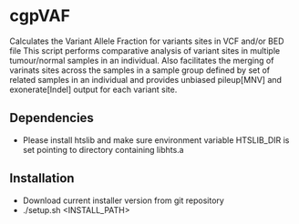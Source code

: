 # cgpVAF

Calculates the Variant Allele Fraction for variants sites in VCF and/or BED file
This script performs comparative analysis of variant sites in multiple tumour/normal samples in an individual.
Also facilitates the merging of varinats sites across the samples in a sample group defined by set of related samples in an individual and provides unbiased pileup[MNV] and exonerate[Indel] output for each variant site.

## Dependencies
* Please install htslib and make sure environment variable HTSLIB\_DIR is set pointing to directory containing libhts.a
## Installation
* Download current installer version from git repository
*  ./setup.sh <INSTALL_PATH> 


